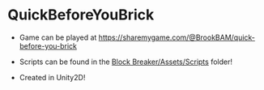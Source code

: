 ﻿# QuickBeforeYouBrick

- Game can be played at https://sharemygame.com/@BrookBAM/quick-before-you-brick

- Scripts can be found in the [Block Breaker/Assets/Scripts](<Block\ Breaker/Assets/Scripts>) folder!

- Created in Unity2D!
